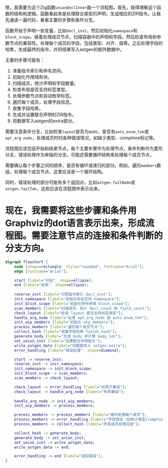 嗯，我需要为这个Zig函数`unionDeclInner`画一个流程图。首先，我得理解这个函数的结构和逻辑。函数看起来是处理联合类型的声明，生成相应的ZIR指令。让我先通读一遍代码，看看主要的步骤和条件分支。

函数开始于声明一些变量，比如`decl_inst`，然后初始化`namespace`和`block_scope`。接着处理成员节点，扫描容器中的声明和字段。然后检查布局和参数节点的兼容性。处理每个成员的字段，包括类型、对齐、值等。之后处理字段的哈希，生成最终的指令，并将结果写入astgen的额外数据中。

主要的步骤可能有：
1. 准备指令索引和命名空间。
2. 初始化作用域和块。
3. 扫描成员，统计声明和字段数量。
4. 检查布局是否支持标签类型。
5. 处理参数节点和自动枚举标签。
6. 遍历每个成员，处理字段信息。
7. 收集字段哈希。
8. 生成并设置联合声明的ZIR指令。
9. 将数据写入astgen的extra部分。

需要注意条件分支，比如检查`layout`是否为auto，是否有`auto_enum_tok`或`opt_arg_node`，处理成员时的各种错误情况，如缺少类型、comptime标记等。

流程图应该包括开始和结束节点，每个主要步骤作为处理节点，条件判断作为菱形分支，错误处理作为单独的分支。可能还需要循环结构来处理每个成员节点。

需要确认每个步骤之间的顺序，是否有循环或递归的部分。例如，遍历`members`数组，处理每个成员节点，这里应该是一个循环结构。

同时，错误处理的部分可能有多个返回点，比如`astgen.failNode`或`astgen.failTok`，这些应该在流程图中表示出来。

现在，我需要将这些步骤和条件用Graphviz的dot语言表示出来，形成流程图。需要注意节点的连接和条件判断的分支方向。
================================================
```dot
digraph flowchart {
    node [shape=rectangle, style="rounded", fontname="Arial"];
    edge [fontname="Arial"];

    start [label="开始", shape=ellipse];
    end [label="结束", shape=ellipse];
    
    reserve_inst [label="分配指令索引 decl_inst"];
    init_namespace [label="初始化命名空间 namespace"];
    init_block_scope [label="初始化块作用域 block_scope"];
    scan_members [label="扫描成员，统计 decl_count 和 field_count"];
    check_layout [label="检查 layout 是否支持标签类型"];
    handle_arg_node [label="处理 opt_arg_node 或 auto_enum_tok"];
    init_wip_members [label="初始化 wip_members"];
    process_members [label="遍历每个成员节点"];
    collect_hash [label="收集字段哈希 fields_hash"];
    generate_body [label="生成 body 并计算 body_len"];
    set_union_inst [label="设置联合声明指令"];
    write_astgen_data [label="将数据写入 astgen.extra"];
    error_handling [label="错误处理", shape=diamond];

    start -> reserve_inst;
    reserve_inst -> init_namespace;
    init_namespace -> init_block_scope;
    init_block_scope -> scan_members;
    scan_members -> check_layout;

    check_layout -> error_handling [label="布局不兼容"];
    check_layout -> handle_arg_node [label="布局兼容"];
    
    handle_arg_node -> init_wip_members;
    init_wip_members -> process_members;

    process_members -> process_members [label="循环处理每个成员"];
    process_members -> error_handling [label="字段错误（如缺少类型/comptime标记）"];
    process_members -> collect_hash [label="所有成员处理完成"];

    collect_hash -> generate_body;
    generate_body -> set_union_inst;
    set_union_inst -> write_astgen_data;
    write_astgen_data -> end;

    error_handling -> end [label="返回错误"];
}
```